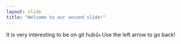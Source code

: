 ```yaml
---
layout: slide
title: "Welcome to our second slide!"
---
```

It is very interesting to be on git hub:+1:
Use the left arrow to go back!
